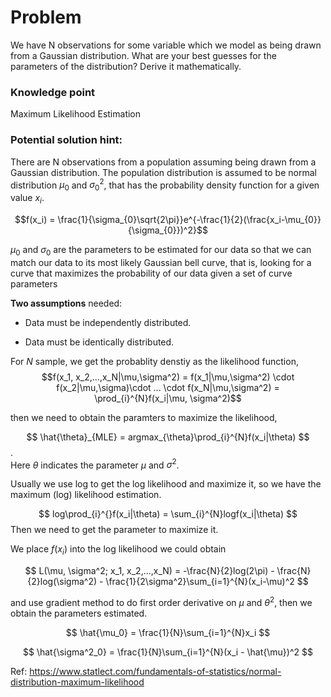 # Problem

We have N observations for some variable which we model as being drawn from a Gaussian distribution. What are your best guesses for the parameters of the distribution? Derive it mathematically.


### Knowledge point

Maximum Likelihood Estimation


### Potential solution hint:

There are N observations from a population assuming being drawn from a Gaussian distribution. The population distribution is assumed to be normal distribution $\mu_0$ and $\sigma_0^2$, that has the probability density function for a given value $x_i$.

$$f(x_i) = \frac{1}{\sigma_{0}\sqrt{2\pi}}e^{-\frac{1}{2}(\frac{x_i-\mu_{0}}{\sigma_{0}})^2}$$

$\mu_0$ and $\sigma_0$ are the parameters to be estimated for our data so that we can match our data to its most likely Gaussian bell curve, that is, looking for a curve that maximizes the probability of our data given a set of curve parameters


**Two assumptions** needed: 

* Data must be independently distributed.

* Data must be identically distributed.


For $N$ sample, we get the probablity denstiy as the likelihood function, 
$$f(x_1, x_2,...,x_N|\mu,\sigma^2) = f(x_1|\mu,\sigma^2) \cdot f(x_2|\mu,\sigma)\cdot ... \cdot f(x_N|\mu,\sigma^2) = \prod_{i}^{N}f(x_i|\mu, \sigma^2)$$

then we need to obtain the paramters to maximize the likelihood,

$$ \hat{\theta}_{MLE} = argmax_{\theta}\prod_{i}^{N}f(x_i|\theta) $$ .  
Here $\theta$ indicates the parameter $\mu$ and $\sigma^2$.

Usually we use log to get the log likelihood and maximize it, so we have the maximum (log) likelihood estimation.

$$ log\prod_{i}^{}f(x_i|\theta) = \sum_{i}^{N}logf(x_i|\theta) $$
Then we need to get the parameter to maximize it.

We place $f(x_i)$ into the log likelihood
we could obtain 

$$ L(\mu, \sigma^2; x_1, x_2,...,x_N) = -\frac{N}{2}log(2\pi) - \frac{N}{2}log(\sigma^2) - \frac{1}{2\sigma^2}\sum_{i=1}^{N}(x_i-\mu)^2 $$

and use gradient method to do first order derivative on $\mu$ and $\theta^2$, then we obtain the parameters estimated.

$$ \hat{\mu_0} = \frac{1}{N}\sum_{i=1}^{N}x_i $$ 

$$ \hat{\sigma^2_0} = \frac{1}{N}\sum_{i=1}^{N}(x_i - \hat{\mu})^2 $$


Ref: https://www.statlect.com/fundamentals-of-statistics/normal-distribution-maximum-likelihood
